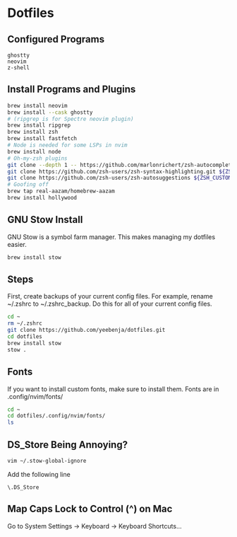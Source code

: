 # Dotfiles

## Configured Programs
```
ghostty
neovim
z-shell
```

## Install Programs and Plugins
```bash
brew install neovim 
brew install --cask ghostty
# (ripgrep is for Spectre neovim plugin)
brew install ripgrep
brew install zsh
brew install fastfetch
# Node is needed for some LSPs in nvim
brew install node
# Oh-my-zsh plugins
git clone --depth 1 -- https://github.com/marlonrichert/zsh-autocomplete.git ${ZSH_CUSTOM:-~/.oh-my-zsh/custom}/plugins/zsh-autocomplete
git clone https://github.com/zsh-users/zsh-syntax-highlighting.git ${ZSH_CUSTOM:-~/.oh-my-zsh/custom}/plugins/zsh-syntax-highlighting
git clone https://github.com/zsh-users/zsh-autosuggestions ${ZSH_CUSTOM:-~/.oh-my-zsh/custom}/plugins/zsh-autosuggestions
# Goofing off
brew tap real-aazam/homebrew-aazam
brew install hollywood
```

## GNU Stow Install
GNU Stow is a symbol farm manager. This makes managing my dotfiles easier.
```bash
brew install stow 
```

## Steps
First, create backups of your current config files. For example, rename ~/.zshrc to ~/.zshrc_backup. Do this for all of your current config files.
```bash
cd ~
rm ~/.zshrc
git clone https://github.com/yeebenja/dotfiles.git
cd dotfiles
brew install stow
stow .
```

## Fonts
If you want to install custom fonts, make sure to install them. Fonts are in .config/nvim/fonts/
```bash
cd ~
cd dotfiles/.config/nvim/fonts/
ls
```

## DS_Store Being Annoying?
```bash
vim ~/.stow-global-ignore
```
Add the following line
```
\.DS_Store
```
## Map Caps Lock to Control (^) on Mac
Go to System Settings -> Keyboard -> Keyboard Shortcuts...
